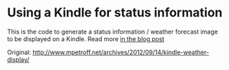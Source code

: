 # Using a Kindle for status information

This is the code to generate a status information / weather forecast image to be displayed on a Kindle.
Read more [in the blog post](http://fnordig.de/2015/05/14/using-a-kindle-for-status-information/)

Original: <http://www.mpetroff.net/archives/2012/09/14/kindle-weather-display/>
